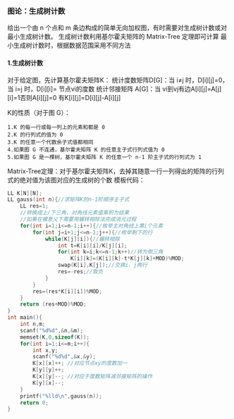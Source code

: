 ### 图论：生成树计数
给出一个由 n 个点和 m 条边构成的简单无向加权图，有时需要对生成树计数或对最小生成树计数。
生成树计数利用基尔霍夫矩阵的 Matrix-Tree 定理即可计算
最小生成树计数时，根据数据范围采用不同方法

#### 1.生成树计数
对于给定图，先计算基尔霍夫矩阵K：
统计度数矩阵D[G]：当 i≠j 时，D[i][j]=0，当 i=j 时，D[i][i]= 节点vi的度数
统计邻接矩阵 A[G]：当 vi到vj有边A[i][j]=A[j][i]=1否则A[i][j]=0
有K[i][j]=D[i][j]-A[i][j]

K的性质（对于图 G）：

    1.K 的每一行或每一列上的元素和都是 0
    2.K 的行列式的值为 0
    3.K 的任意一个代数余子式值都相同
    4.如果图 G 不连通，基尔霍夫矩阵 K 的任意主子式行列式值为 0
    5.如果图 G 是一棵树，基尔霍夫矩阵 K 的任意一个 n-1 阶主子式的行列式为 1

Matrix-Tree定理：对于基尔霍夫矩阵K，去掉其随意一行一列得出的矩阵的行列式的绝对值为该图对应的生成树的个数
模板代码：
```cpp
LL K[N][N];
LL gauss(int n){//求矩阵K的n-1阶顺序主子式
    LL res=1;
    //转换成上/下三角，对角线元素值乘积为结果
    //如果在模意义下需要用辗转相除法完成消元过程
    for(int i=1;i<=n-1;i++){//枚举主对角线上第i个元素
        for(int j=i+1;j<=n-1;j++){//枚举剩下的行
            while(K[j][i]){//辗转相除
                int t=K[i][i]/K[j][i];
                for(int k=i;k<=n-1;k++)//转为倒三角
                    K[i][k]=(K[i][k]-t*K[j][k]+MOD)%MOD;
                swap(K[i],K[j]);//交换i、j两行
                res=-res;//取负
            }
        }
        res=(res*K[i][i])%MOD;
    }
    return (res+MOD)%MOD;
}
int main(){
    int n,m;
    scanf("%d%d",&n,&m);
    memset(K,0,sizeof(K));
    for(int i=1;i<=m;i++){
        int x,y;
        scanf("%d%d",&x,&y);
        K[x][x]++; //对应节点xy的度数加一
        K[y][y]++;
        K[x][y]--; //对应于度数矩阵减邻接矩阵的操作
        K[y][x]--;
    }
    printf("%lld\n",gauss(n));
    return 0;
}
```